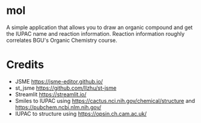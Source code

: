 # mol
A simple application that allows you to draw an organic compound and get the IUPAC name and reaction information.
Reaction information roughly correlates BGU's Organic Chemistry course.

# Credits
* JSME https://jsme-editor.github.io/
* st_jsme https://github.com/llzhu/st-jsme
* Streamlit https://streamlit.io/
* Smiles to IUPAC using https://cactus.nci.nih.gov/chemical/structure and https://pubchem.ncbi.nlm.nih.gov/
* IUPAC to structure using https://opsin.ch.cam.ac.uk/

